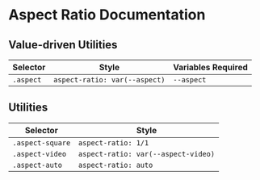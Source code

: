 # Aspect Ratio Documentation

## Value-driven Utilities

| Selector  | Style                         | Variables Required |
| --------- | ----------------------------- | ------------------ |
| `.aspect` | `aspect-ratio: var(--aspect)` | `--aspect`         |

## Utilities

| Selector         | Style                               |
| ---------------- | ----------------------------------- |
| `.aspect-square` | `aspect-ratio: 1/1`                 |
| `.aspect-video`  | `aspect-ratio: var(--aspect-video)` |
| `.aspect-auto`   | `aspect-ratio: auto`                |
